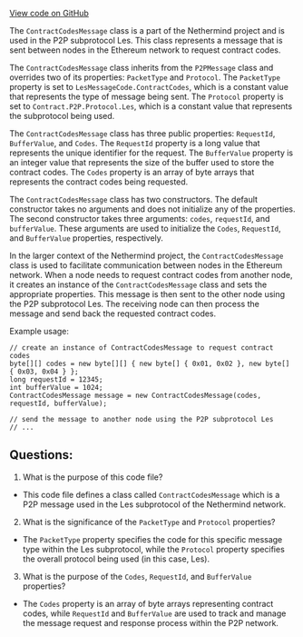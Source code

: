 [View code on GitHub](https://github.com/NethermindEth/nethermind/src/Nethermind/Nethermind.Network/P2P/Subprotocols/Les/Messages/ContractCodesMessage.cs)

The `ContractCodesMessage` class is a part of the Nethermind project and is used in the P2P subprotocol Les. This class represents a message that is sent between nodes in the Ethereum network to request contract codes. 

The `ContractCodesMessage` class inherits from the `P2PMessage` class and overrides two of its properties: `PacketType` and `Protocol`. The `PacketType` property is set to `LesMessageCode.ContractCodes`, which is a constant value that represents the type of message being sent. The `Protocol` property is set to `Contract.P2P.Protocol.Les`, which is a constant value that represents the subprotocol being used. 

The `ContractCodesMessage` class has three public properties: `RequestId`, `BufferValue`, and `Codes`. The `RequestId` property is a long value that represents the unique identifier for the request. The `BufferValue` property is an integer value that represents the size of the buffer used to store the contract codes. The `Codes` property is an array of byte arrays that represents the contract codes being requested. 

The `ContractCodesMessage` class has two constructors. The default constructor takes no arguments and does not initialize any of the properties. The second constructor takes three arguments: `codes`, `requestId`, and `bufferValue`. These arguments are used to initialize the `Codes`, `RequestId`, and `BufferValue` properties, respectively. 

In the larger context of the Nethermind project, the `ContractCodesMessage` class is used to facilitate communication between nodes in the Ethereum network. When a node needs to request contract codes from another node, it creates an instance of the `ContractCodesMessage` class and sets the appropriate properties. This message is then sent to the other node using the P2P subprotocol Les. The receiving node can then process the message and send back the requested contract codes. 

Example usage:

```
// create an instance of ContractCodesMessage to request contract codes
byte[][] codes = new byte[][] { new byte[] { 0x01, 0x02 }, new byte[] { 0x03, 0x04 } };
long requestId = 12345;
int bufferValue = 1024;
ContractCodesMessage message = new ContractCodesMessage(codes, requestId, bufferValue);

// send the message to another node using the P2P subprotocol Les
// ...
```
## Questions: 
 1. What is the purpose of this code file?
- This code file defines a class called `ContractCodesMessage` which is a P2P message used in the Les subprotocol of the Nethermind network.

2. What is the significance of the `PacketType` and `Protocol` properties?
- The `PacketType` property specifies the code for this specific message type within the Les subprotocol, while the `Protocol` property specifies the overall protocol being used (in this case, Les).

3. What is the purpose of the `Codes`, `RequestId`, and `BufferValue` properties?
- The `Codes` property is an array of byte arrays representing contract codes, while `RequestId` and `BufferValue` are used to track and manage the message request and response process within the P2P network.